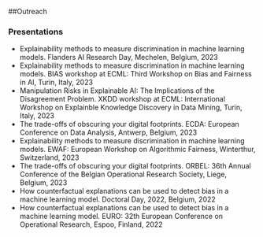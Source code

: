 ##Outreach
### Presentations
* Explainability methods to measure discrimination in machine learning models. Flanders AI Research Day, Mechelen, Belgium, 2023
* Explainability methods to measure discrimination in machine learning models. BIAS workshop at ECML: Third Workshop on Bias and Fairness in AI, Turin, Italy, 2023
* Manipulation Risks in Explainable AI: The Implications of the Disagreement Problem. XKDD workshop at ECML: International Workshop on Explainble Knowledge Discovery in Data Mining, Turin, Italy, 2023
* The trade-offs of obscuring your digital footprints. ECDA: European Conference on Data Analysis, Antwerp, Belgium, 2023
* Explainability methods to measure discrimination in machine learning models. EWAF: European Workshop on Algorithmic Fairness, Winterthur, Switzerland, 2023
* The trade-offs of obscuring your digital footprints. ORBEL: 36th Annual Conference of the Belgian Operational Research Society, Liege, Belgium, 2023
* How counterfactual explanations can be used to detect bias in a machine learning model. Doctoral Day, 2022, Belgium, 2022
* How counterfactual explanations can be used to detect bias in a machine learning model. EURO: 32th European Conference on Operational Research, Espoo, Finland, 2022
